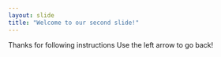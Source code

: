 ```yaml
---
layout: slide
title: "Welcome to our second slide!"
---
```

Thanks for following instructions
Use the left arrow to go back!
